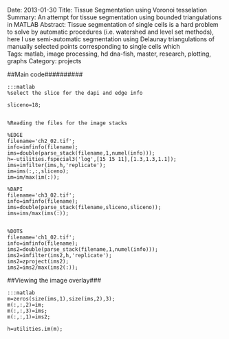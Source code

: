 Date: 2013-01-30
Title: Tissue Segmentation using Voronoi tesselation
Summary: An attempt for tissue segmentation using bounded triangulations in MATLAB 
Abstract: Tissue segmentation of single cells is a hard problem to solve by automatic procedures (i.e. watershed and level set methods), here I use semi-automatic segmentation using Delaunay triangulations of manually selected points corresponding to single cells which  
Tags: matlab, image processing, hd dna-fish, master, research, plotting, graphs
Category: projects

##Main code##########
	
	:::matlab
	%select the slice for the dapi and edge info

	sliceno=18;


	%Reading the files for the image stacks

	%EDGE
	filename='ch2_02.tif';
	info=imfinfo(filename);
	ims=double(parse_stack(filename,1,numel(info)));
	h=-utilities.fspecial3('log',[15 15 11],[1.3,1.3,1.1]);
	ims=imfilter(ims,h,'replicate');
	im=ims(:,:,sliceno);
	im=im/max(im(:));

	%DAPI
	filename='ch3_02.tif';
	info=imfinfo(filename);
	ims=double(parse_stack(filename,sliceno,sliceno));
	ims=ims/max(ims(:));


	%DOTS
	filename='ch1_02.tif';
	info=imfinfo(filename);
	ims2=double(parse_stack(filename,1,numel(info)));
	ims2=imfilter(ims2,h,'replicate');
	ims2=zproject(ims2);
	ims2=ims2/max(ims2(:));

##Viewing the image overlay###

	:::matlab
	m=zeros(size(ims,1),size(ims,2),3);
	m(:,:,2)=im;
	m(:,:,3)=ims;
	m(:,:,1)=ims2;

	h=utilities.im(m);